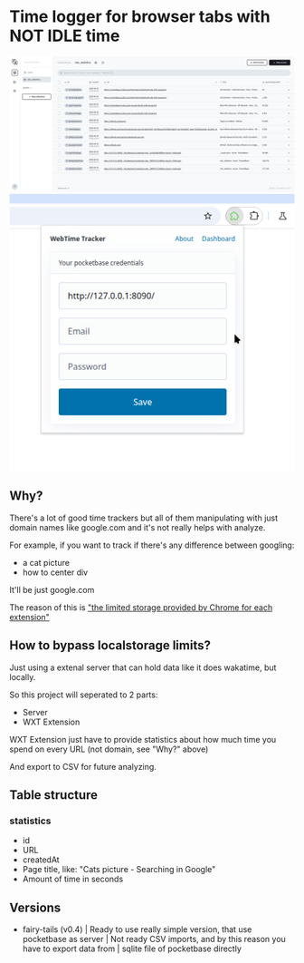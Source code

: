 # Time logger for browser tabs with NOT IDLE time

![Dashboard Preview](./assets/dashboard-preview.png "Dashboard Preview") ![Popup Preview](./assets/popup-preview.png "Popup Preview")

## Why?

There's a lot of good time trackers but all of them manipulating with just domain names like google.com and it's not really helps with analyze. 

For example, if you want to track if there's any difference between googling:
- a cat picture
- how to center div

It'll be just google.com

The reason of this is ["the limited storage provided by Chrome for each extension"](https://github.com/sheepzh/time-tracker-4-browser/issues/261#issuecomment-1958738916)

## How to bypass localstorage limits?

Just using a extenal server that can hold data like it does wakatime, but locally.

So this project will seperated to 2 parts:
- Server
- WXT Extension

WXT Extension just have to provide statistics about how much time you spend on every URL (not domain, see "Why?" above)

And export to CSV for future analyzing.

## Table structure

### statistics

- id
- URL
- createdAt
- Page title, like: "Cats picture - Searching in Google"
- Amount of time in seconds

## Versions

- fairy-tails (v0.4)
| Ready to use really simple version, that use pocketbase as server
| Not ready CSV imports, and by this reason you have to export data from
| sqlite file of pocketbase directly